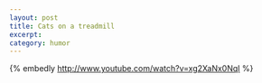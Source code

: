 ```yaml
---
layout: post
title: Cats on a treadmill
excerpt:
category: humor
---
```


{% embedly http://www.youtube.com/watch?v=xg2XaNx0NqI %}